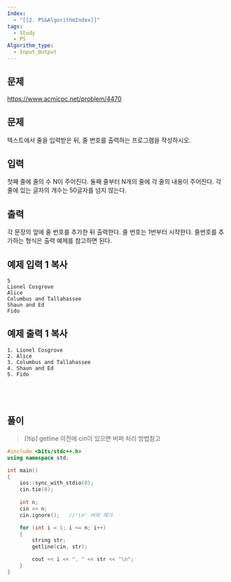 ```yaml
---
Index:
  - "[[2. PS&AlgorithmIndex]]"
tags:
  - Study
  - PS
Algorithm_type:
  - Input_Output
---
```

## 문제
https://www.acmicpc.net/problem/4470
## 문제

텍스트에서 줄을 입력받은 뒤, 줄 번호를 출력하는 프로그램을 작성하시오.

## 입력

첫째 줄에 줄의 수 N이 주어진다. 둘째 줄부터 N개의 줄에 각 줄의 내용이 주어진다. 각 줄에 있는 글자의 개수는 50글자를 넘지 않는다.

## 출력

각 문장의 앞에 줄 번호를 추가한 뒤 출력한다. 줄 번호는 1번부터 시작한다. 줄번호를 추가하는 형식은 출력 예제를 참고하면 된다.

## 예제 입력 1 복사

```
5
Lionel Cosgrove
Alice
Columbus and Tallahassee
Shaun and Ed
Fido
```

## 예제 출력 1 복사

```
1. Lionel Cosgrove
2. Alice
3. Columbus and Tallahassee
4. Shaun and Ed
5. Fido
```
   
---
## 풀이
> [!tip] getline 이전에 cin이 있으면 버퍼 처리 방법참고
```cpp
#include <bits/stdc++.h>
using namespace std;

int main()
{
	ios::sync_with_stdio(0);
	cin.tie(0);
	
	int n;
	cin >> n;
	cin.ignore();	//'\n' 버퍼 제거

	for (int i = 1; i <= n; i++)
	{
		string str;
		getline(cin, str);

		cout << i << ". " << str << "\n";
	}
}
```